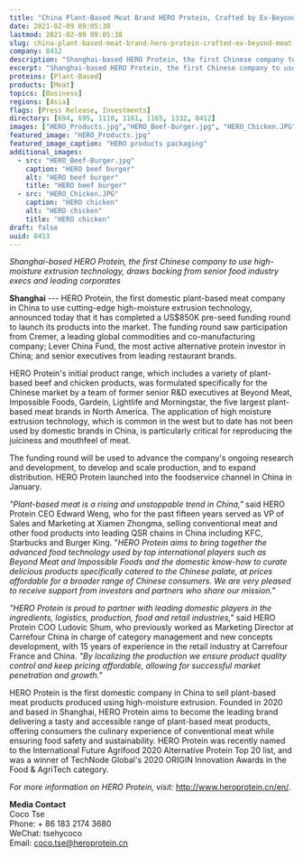 ```yaml
---
title: "China Plant-Based Meat Brand HERO Protein, Crafted by Ex-Beyond Meat and Impossible Foods Senior Staffers, Closes $850K Pre-Seed Round"
date: 2021-02-09 09:05:38
lastmod: 2021-02-09 09:05:38
slug: china-plant-based-meat-brand-hero-protein-crafted-ex-beyond-meat-and-impossible-foods
company: 8412
description: "Shanghai-based HERO Protein, the first Chinese company to use high-moisture extrusion technology, drawsbacking from senior food industry execs and leading corporates"
excerpt: "Shanghai-based HERO Protein, the first Chinese company to use high-moisture extrusion technology, drawsbacking from senior food industry execs and leading corporates"
proteins: [Plant-Based]
products: [Meat]
topics: [Business]
regions: [Asia]
flags: [Press Release, Investments]
directory: [694, 695, 1110, 1161, 1165, 1332, 8412]
images: ["HERO_Products.jpg","HERO_Beef-Burger.jpg", "HERO_Chicken.JPG"]
featured_image: "HERO_Products.jpg"
featured_image_caption: "HERO products packaging"
additional_images:
  - src: "HERO_Beef-Burger.jpg"
    caption: "HERO beef burger"
    alt: "HERO beef burger"
    title: "HERO beef burger"
  - src: "HERO_Chicken.JPG"
    caption: "HERO chicken"
    alt: "HERO chicken"
    title: "HERO chicken"
draft: false
uuid: 8413
---
```

*Shanghai-based HERO Protein, the first Chinese company to use
high-moisture extrusion technology, draws backing from senior food
industry execs and leading corporates*

**Shanghai** --- HERO Protein, the first domestic plant-based meat
company in China to use cutting-edge high-moisture extrusion technology,
announced today that it has completed a US\$850K pre-seed funding round
to launch its products into the market. The funding round saw
participation from Cremer, a leading global commodities and
co-manufacturing company; Lever China Fund, the most active alternative
protein investor in China; and senior executives from leading restaurant
brands.

HERO Protein's initial product range, which includes a variety of
plant-based beef and chicken products, was formulated specifically for
the Chinese market by a team of former senior R&D executives at Beyond
Meat, Impossible Foods, Gardein, Lightlife and Morningstar, the five
largest plant-based meat brands in North America. The application of
high moisture extrusion technology, which is common in the west but to
date has not been used by domestic brands in China, is particularly
critical for reproducing the juiciness and mouthfeel of meat.

The funding round will be used to advance the company's ongoing research
and development, to develop and scale production, and to expand
distribution. HERO Protein launched into the foodservice channel in
China in January.

*\"Plant-based meat is a rising and unstoppable trend in China,\"* said
HERO Protein CEO Edward Weng, who for the past fifteen years served as
VP of Sales and Marketing at Xiamen Zhongma, selling conventional meat
and other food products into leading QSR chains in China including KFC,
Starbucks and Burger King. \"*HERO Protein aims to bring together the
advanced food technology used by top international players such as
Beyond Meat and Impossible Foods and the domestic know-how to curate
delicious products specifically catered to the Chinese palate, at prices
affordable for a broader range of Chinese consumers. We are very pleased
to receive support from investors and partners who share our mission.\"*

*\"HERO Protein is proud to partner with leading domestic players in the
ingredients, logistics, production, food and retail industries,\"* said
HERO Protein COO Ludovic Shum, who previously worked as Marketing
Director at Carrefour China in charge of category management and new
concepts development, with 15 years of experience in the retail industry
at Carrefour France and China. *\"By localizing the production we ensure
product quality control and keep pricing affordable, allowing for
successful market penetration and growth.\"*

HERO Protein is the first domestic company in China to sell plant-based
meat products produced using high-moisture extrusion. Founded in 2020
and based in Shanghai, HERO Protein aims to become the leading brand
delivering a tasty and accessible range of plant-based meat products,
offering consumers the culinary experience of conventional meat while
ensuring food safety and sustainability. HERO Protein was recently named
to the International Future Agrifood 2020 Alternative Protein Top 20
list, and was a winner of TechNode Global's 2020 ORIGIN Innovation
Awards in the Food & AgriTech category.

*For more information on HERO Protein, visit:*
<http://www.heroprotein.cn/en/>.

**Media Contact**\
Coco Tse\
Phone: + 86 183 2174 3680\
WeChat: tsehycoco\
Email: <coco.tse@heroprotein.cn>
